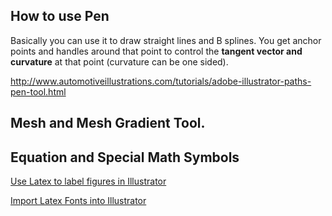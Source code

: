 ## How to use Pen 

Basically you can use it to draw straight lines and B splines. You get anchor points and handles around that point to control the **tangent vector and curvature** at that point (curvature can be one sided).

http://www.automotiveillustrations.com/tutorials/adobe-illustrator-paths-pen-tool.html

## Mesh and Mesh Gradient Tool. 





## Equation and Special Math Symbols 

[Use Latex to label figures in Illustrator](http://www.cds.caltech.edu/~marsden/research/software/figures/) 

[Import Latex Fonts into Illustrator](https://tex.stackexchange.com/questions/45256/how-do-i-edit-pdf-files-produced-by-latex-in-illustrator-fonts-are-not-found)

 